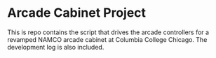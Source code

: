 # Arcade Cabinet Project

This is repo contains the script that drives the arcade controllers for a revamped NAMCO arcade cabinet at Columbia College Chicago. The development log is also included.

